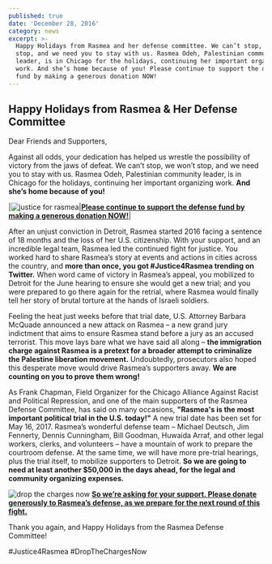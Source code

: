 ```yaml
---
published: true
date: 'December 28, 2016'
category: news
excerpt: >-
  Happy Holidays from Rasmea and her defense committee. We can’t stop, we won’t
  stop, and we need you to stay with us. Rasmea Odeh, Palestinian community
  leader, is in Chicago for the holidays, continuing her important organizing
  work. And she’s home because of you! Please continue to support the defense
  fund by making a generous donation NOW!
---
```

## Happy Holidays from Rasmea & Her Defense Committee

Dear Friends and Supporters,
  
Against all odds, your dedication has helped us wrestle the possibility of victory from the jaws of defeat. We can’t stop, we won’t stop, and we need you to stay with us. Rasmea Odeh, Palestinian community leader, is in Chicago for the holidays, continuing her important organizing work. **And she’s home because of you!**

|![justice for rasmea]({{site.baseurl}}/assets/img/rasmea2.jpg)|**[Please continue to support the defense fund by making a generous donation NOW!](http://justice4rasmea.org/donate/)**|
  
After an unjust conviction in Detroit, Rasmea started 2016 facing a sentence of 18 months and the loss of her U.S. citizenship. With your support, and an incredible legal team, Rasmea led the continued fight for justice. You worked hard to share Rasmea’s story at events and actions in cities across the country, and **more than once, you got #Justice4Rasmea trending on Twitter.** When word came of victory in Rasmea’s appeal, you mobilized to Detroit for the June hearing to ensure she would get a new trial; and you were prepared to go there again for the retrial, where Rasmea would finally tell her story of brutal torture at the hands of Israeli soldiers.
  
Feeling the heat just weeks before that trial date, U.S. Attorney Barbara McQuade announced a new attack on Rasmea – a new grand jury indictment that aims to ensure Rasmea stand before a jury as an accused terrorist. This move lays bare what we have said all along – **the immigration charge against Rasmea is a pretext for a broader attempt to criminalize the Palestine liberation movement.** Undoubtedly, prosecutors also hoped this desperate move would drive Rasmea’s supporters away. **We are counting on you to prove them wrong!**
  
As Frank Chapman, Field Organizer for the Chicago Alliance Against Racist and Political Repression, and one of the main supporters of the Rasmea Defense Committee, has said on many occasions, **"Rasmea's is the most important political trial in the U.S. today!"** A new trial date has been set for May 16, 2017. Rasmea’s wonderful defense team – Michael Deutsch, Jim Fennerty, Dennis Cunningham, Bill Goodman, Huwaida Arraf, and other legal workers, clerks, and volunteers – have a mountain of work to prepare the courtroom defense. At the same time, we will have more pre-trial hearings, plus the trial itself, to mobilize supporters to Detroit. **So we are going to need at least another $50,000 in the days ahead, for the legal and community organizing expenses.**
  
![drop the charges now]({{site.baseurl}}/assets/img/rasmea3.jpg) [**So we’re asking for your support. Please donate generously to Rasmea’s defense, as we prepare for the next round of this fight.**](http://justice4rasmea.org/donate/)

Thank you again, and Happy Holidays from the Rasmea Defense Committee! 
  
#Justice4Rasmea
#DropTheChargesNow
